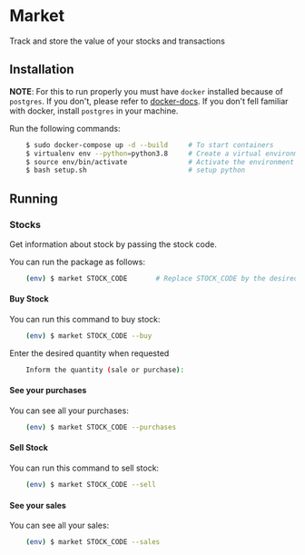 Market
===========

Track and store the value of your stocks and transactions

## Installation

**NOTE**: For this to run properly you must have `docker` installed because of `postgres`. If you don't, please refer to [docker-docs](https://docs.docker.com).  If you don't fell familiar with docker, install `postgres` in your machine.

Run the following commands:

```bash
    $ sudo docker-compose up -d --build     # To start containers
    $ virtualenv env --python=python3.8     # Create a virtual environment called env
    $ source env/bin/activate               # Activate the environment
    $ bash setup.sh                         # setup python
```

## Running

### Stocks

Get information about stock by passing the stock code.

You can run the package as follows:

```bash
    (env) $ market STOCK_CODE       # Replace STOCK_CODE by the desired code
```

#### Buy Stock

You can run this command to buy stock:

```bash
    (env) $ market STOCK_CODE --buy
```

Enter the desired quantity when requested

```bash
    Inform the quantity (sale or purchase):
```

#### See your purchases 

You can see all your purchases:

```bash
    (env) $ market STOCK_CODE --purchases
```

#### Sell Stock 

You can run this command to sell stock:

```bash
    (env) $ market STOCK_CODE --sell
```

#### See your sales 

You can see all your sales:

```bash
    (env) $ market STOCK_CODE --sales
```

